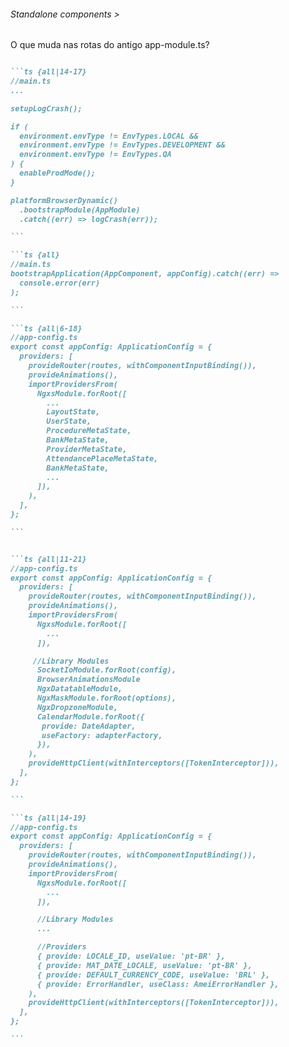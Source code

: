 ###### Standalone components >
O que muda nas rotas do antigo app-module.ts?


````md magic-move

```ts {all|14-17}
//main.ts
...

setupLogCrash();

if (
  environment.envType != EnvTypes.LOCAL &&
  environment.envType != EnvTypes.DEVELOPMENT &&
  environment.envType != EnvTypes.QA
) {
  enableProdMode();
}

platformBrowserDynamic()
  .bootstrapModule(AppModule)
  .catch((err) => logCrash(err));

```

```ts {all}
//main.ts
bootstrapApplication(AppComponent, appConfig).catch((err) =>
  console.error(err)
);

```

```ts {all|6-18}
//app-config.ts
export const appConfig: ApplicationConfig = {
  providers: [
    provideRouter(routes, withComponentInputBinding()),
    provideAnimations(),
    importProvidersFrom(
      NgxsModule.forRoot([
        ...
        LayoutState,
        UserState,
        ProcedureMetaState,
        BankMetaState,
        ProviderMetaState,
        AttendancePlaceMetaState,
        BankMetaState,
        ...
      ]),
    ),
  ],
};

```


```ts {all|11-21}
//app-config.ts
export const appConfig: ApplicationConfig = {
  providers: [
    provideRouter(routes, withComponentInputBinding()),
    provideAnimations(),
    importProvidersFrom(
      NgxsModule.forRoot([
        ...
      ]),

     //Library Modules
      SocketIoModule.forRoot(config),
      BrowserAnimationsModule
      NgxDatatableModule,
      NgxMaskModule.forRoot(options),
      NgxDropzoneModule,
      CalendarModule.forRoot({
       provide: DateAdapter,
       useFactory: adapterFactory,
      }),
    ),
    provideHttpClient(withInterceptors([TokenInterceptor])),
  ],
};

```

```ts {all|14-19}
//app-config.ts
export const appConfig: ApplicationConfig = {
  providers: [
    provideRouter(routes, withComponentInputBinding()),
    provideAnimations(),
    importProvidersFrom(
      NgxsModule.forRoot([
        ...
      ]),

      //Library Modules
      ...

      //Providers
      { provide: LOCALE_ID, useValue: 'pt-BR' },
      { provide: MAT_DATE_LOCALE, useValue: 'pt-BR' },
      { provide: DEFAULT_CURRENCY_CODE, useValue: 'BRL' },
      { provide: ErrorHandler, useClass: AmeiErrorHandler },
    ),
    provideHttpClient(withInterceptors([TokenInterceptor])),
  ],
};

```

````

